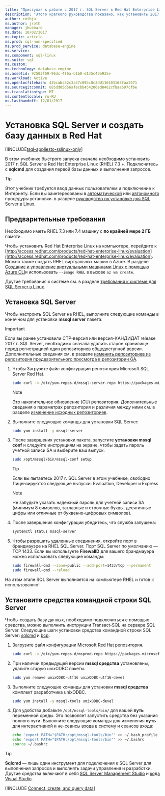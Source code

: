```yaml
---
title: "Приступая к работе с 2017 г. SQL Server в Red Hat Enterprise Linux | Документы Microsoft"
description: "Этого краткого руководства показано, как установить 2017 г. SQL Server в Red Hat Enterprise Linux, а затем создать и запросов к базе данных с помощью sqlcmd."
author: rothja
ms.author: jroth
manager: jhubbard
ms.date: 10/02/2017
ms.topic: article
ms.prod: sql-non-specified
ms.prod_service: database-engine
ms.service: 
ms.component: sql-linux
ms.suite: sql
ms.custom: 
ms.technology: database-engine
ms.assetid: 92503f59-96dc-4f6a-b1b0-d135c43e935e
ms.workload: Active
ms.openlocfilehash: 42bcabc32c3a47c09bc8c3dd116403163faa2071
ms.sourcegitcommit: 085dd05d56afecbb454206ed8402cfbaa597cfbe
ms.translationtype: MT
ms.contentlocale: ru-RU
ms.lasthandoff: 12/01/2017
---
```

# <a name="install-sql-server-and-create-a-database-on-red-hat"></a>Установка SQL Server и создать базу данных в Red Hat

[!INCLUDE[tsql-appliesto-sslinux-only](../includes/tsql-appliesto-sslinux-only.md)]

В этом учебнике быстрого запуска сначала необходимо установить 2017 г. SQL Server в Red Hat Enterprise Linux (RHEL) 7.3 +. Подключитесь с **sqlcmd** для создания первой базы данных и выполнения запросов.

> [!TIP]
> Этот учебник требуется ввод данных пользователем и подключение к Интернету. Если вы заинтересованы в [автоматической](sql-server-linux-setup.md#unattended) или [автономного](sql-server-linux-setup.md#offline) процедуры установки. в разделе [руководство по установке для SQL Server в Linux](sql-server-linux-setup.md).

## <a name="prerequisites"></a>Предварительные требования

Необходимо иметь RHEL 7.3 или 7.4 машину с **по крайней мере 2 ГБ** памяти.

Чтобы установить Red Hat Enterprise Linux на компьютере, перейдите к [http://access.redhat.com/products/red-hat-enterprise-linux/evaluation](http://access.redhat.com/products/red-hat-enterprise-linux/evaluation). Можно также создать RHEL виртуальных машин в Azure. В разделе [Создание и управление виртуальными машинами Linux с помощью Azure CLI](https://docs.microsoft.com/azure/virtual-machines/linux/tutorial-manage-vm)и использовать `--image RHEL` в вызове `az vm create`.

Другие требования к системе см. в разделе [требования к системе для SQL Server в Linux](sql-server-linux-setup.md#system).

## <a id="install"></a>Установка SQL Server

Чтобы настроить SQL Server на RHEL, выполните следующие команды в конечном для установки **mssql server** пакета:

> [!IMPORTANT]
> Если вы ранее установили CTP-версия или версия-КАНДИДАТ release 2017 г. SQL Server, необходимо сначала удалить старое хранилище перед регистрацией один репозиториев общедоступной версии. Дополнительные сведения см. в разделе [изменить репозиториев из репозитория предварительного просмотра в репозитории GA](sql-server-linux-change-repo.md).

1. Чтобы Загрузите файл конфигурации репозитория Microsoft SQL Server Red Hat.

   ```bash
   sudo curl -o /etc/yum.repos.d/mssql-server.repo https://packages.microsoft.com/config/rhel/7/mssql-server-2017.repo
   ```

   > [!NOTE]
   > Это накопительное обновление (CU) репозитория. Дополнительные сведения о параметрах репозитория и различия между ними см. в разделе [изменение исходных репозиториев](sql-server-linux-setup.md#repositories).

1. Выполните следующие команды для установки SQL Server:

   ```bash
   sudo yum install -y mssql-server
   ```

1. После завершения установки пакета, запустите **установки mssql conf** и следуйте инструкциям на экране, чтобы задать пароль учетной записи SA и выберите ваш выпуск.

   ```bash
   sudo /opt/mssql/bin/mssql-conf setup
   ```
   > [!TIP]
   > Если вы пытаетесь 2017 г. SQL Server в этом учебнике, свободно Лицензируются следующие выпуски: Evaluation, Developer и Express.

   > [!NOTE]
   > Не забудьте указать надежный пароль для учетной записи SA (минимум 8 символов, заглавные и строчные буквы, десятичные цифры или отличные от буквенно-цифровых символов).

1. После завершения конфигурации убедитесь, что служба запущена:

   ```bash
   systemctl status mssql-server
   ```
   
1. Чтобы разрешить удаленные соединения, откройте порт в брандмауэре на RHEL SQL Server. Порт SQL Server по умолчанию — TCP 1433. Если вы используете **FirewallD** для вашего брандмауэра можно использовать следующие команды:

   ```bash
   sudo firewall-cmd --zone=public --add-port=1433/tcp --permanent
   sudo firewall-cmd --reload
   ```

На этом этапе SQL Server выполняется на компьютере RHEL и готов к использованию!

## <a id="tools"></a>Установите средства командной строки SQL Server

Чтобы создать базу данных, необходимо подключиться с помощью средства, можно выполнить инструкции Transact-SQL на сервере SQL Server. Следующие шаги установки средства командной строки SQL Server: [sqlcmd](../tools/sqlcmd-utility.md) и [bcp](../tools/bcp-utility.md).

1. Загрузите файл конфигурации Microsoft Red Hat репозитория.

   ```bash
   sudo curl -o /etc/yum.repos.d/msprod.repo https://packages.microsoft.com/config/rhel/7/prod.repo
   ```

1. При наличии предыдущей версии **mssql средства** установлены, удалите старую unixODBC пакеты.

   ```bash
   sudo yum remove unixODBC-utf16 unixODBC-utf16-devel
   ```

1. Выполните следующие команды для установки **mssql средства** комплект разработчика unixODBC.

   ```bash
   sudo yum install -y mssql-tools unixODBC-devel
   ```

1. Для удобства добавьте `/opt/mssql-tools/bin/` для вашей **путь** переменной среды. Это позволяет запустить средства без указания полного пути. Выполните следующие команды для изменения **путь** для интерактивной и не-сеансы входа в систему и сеансов входа:

   ```bash
   echo 'export PATH="$PATH:/opt/mssql-tools/bin"' >> ~/.bash_profile
   echo 'export PATH="$PATH:/opt/mssql-tools/bin"' >> ~/.bashrc
   source ~/.bashrc
   ```

> [!TIP]
> **Sqlcmd** — лишь один инструмент для подключения к SQL Server для выполнения запросов и выполнять задачи управления и разработки. Другие средства включают в себя [SQL Server Management Studio](sql-server-linux-develop-use-ssms.md) и [кода Visual Studio](sql-server-linux-develop-use-vscode.md).

[!INCLUDE [Connect, create, and query data](../includes/sql-linux-quickstart-connect-query.md)]

